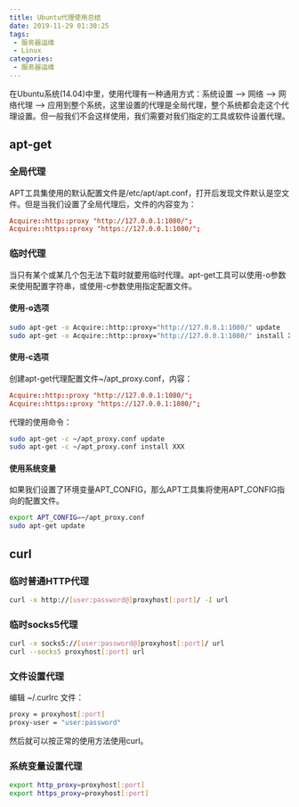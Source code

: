 ```yaml
---
title: Ubuntu代理使用总结
date: 2019-11-29 01:30:25
tags: 
 - 服务器运维
 - Linux
categories: 
 - 服务器运维
---
```


在Ubuntu系统(14.04)中里，使用代理有一种通用方式：系统设置 –> 网络 –> 网络代理 –> 应用到整个系统，这里设置的代理是全局代理，整个系统都会走这个代理设置。但一般我们不会这样使用，我们需要对我们指定的工具或软件设置代理。

## apt-get

### 全局代理

APT工具集使用的默认配置文件是/etc/apt/apt.conf，打开后发现文件默认是空文件。但是当我们设置了全局代理后，文件的内容变为：

```conf
Acquire::http::proxy "http://127.0.0.1:1080/";
Acquire::https::proxy "https://127.0.0.1:1080/";
```

### 临时代理

当只有某个或某几个包无法下载时就要用临时代理。apt-get工具可以使用-o参数来使用配置字符串，或使用-c参数使用指定配置文件。

#### 使用-o选项

```sh
sudo apt-get -o Acquire::http::proxy="http://127.0.0.1:1080/" update
sudo apt-get -o Acquire::http::proxy="http://127.0.0.1:1080/" install XXX
```

#### 使用-c选项

创建apt-get代理配置文件~/apt_proxy.conf，内容：

```conf
Acquire::http::proxy "http://127.0.0.1:1080/";
Acquire::https::proxy "https://127.0.0.1:1080/";
```

代理的使用命令：

```sh
sudo apt-get -c ~/apt_proxy.conf update
sudo apt-get -c ~/apt_proxy.conf install XXX
```

#### 使用系统变量

如果我们设置了环境变量APT_CONFIG，那么APT工具集将使用APT_CONFIG指向的配置文件。

```sh
export APT_CONFIG=~/apt_proxy.conf
sudo apt-get update
```

## curl

### 临时普通HTTP代理

```sh
curl -x http://[user:password@]proxyhost[:port]/ -I url
```

### 临时socks5代理

```sh
curl -x socks5://[user:password@]proxyhost[:port]/ url
curl --socks5 proxyhost[:port] url
```

### 文件设置代理

编辑 ~/.curlrc 文件：

```sh
proxy = proxyhost[:port]
proxy-user = "user:password"
```

然后就可以按正常的使用方法使用curl。

### 系统变量设置代理

```sh
export http_proxy=proxyhost[:port]
export https_proxy=proxyhost[:port]
```
